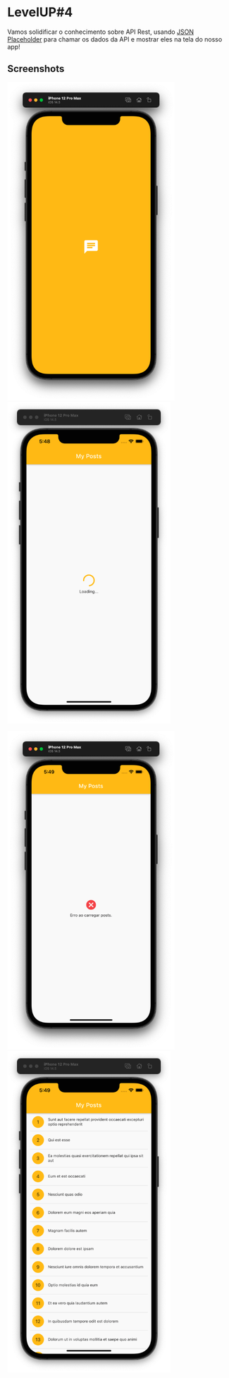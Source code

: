 # LevelUP#4

Vamos solidificar o conhecimento sobre API Rest, usando [JSON Placeholder](https://jsonplaceholder.typicode.com/) para chamar os dados da API e mostrar eles na tela do nosso app!

## Screenshots
 
<p float="left">
  <img src="screenshots/screenshot-1.png" width="380" />
  <img src="screenshots/screenshot-2.png" width="370" /> 
</p>
<p float="left">
  <img src="screenshots/screenshot-3.png" width="380" />
  <img src="screenshots/screenshot-4.png" width="370" /> 
</p>